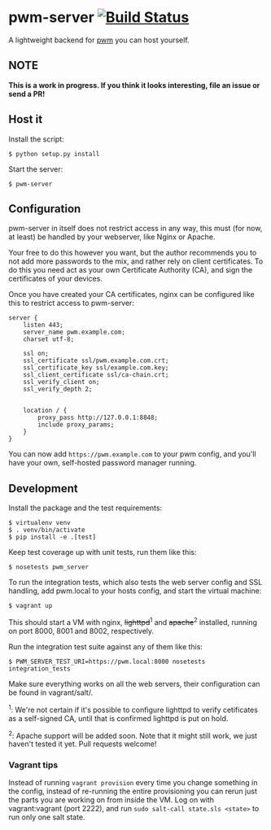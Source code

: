 pwm-server [![Build Status](https://travis-ci.org/thusoy/pwm-server.svg)](https://travis-ci.org/thusoy/pwm-server)
==========

A lightweight backend for [pwm] you can host yourself.

## NOTE

**This is a work in progress. If you think it looks interesting, file an issue or send a PR!**


Host it
-------

Install the script:

    $ python setup.py install

Start the server:

    $ pwm-server


Configuration
-------------

pwm-server in itself does not restrict access in any way, this must (for now, at least) be handled
by your webserver, like Nginx or Apache.

Your free to do this however you want, but the author recommends you to not add more passwords to
the mix, and rather rely on client certificates. To do this you need act as your own Certificate
Authority (CA), and sign the certificates of your devices.

Once you have created your CA certificates, nginx can be configured like this to restrict access to
pwm-server:

```
server {
    listen 443;
    server_name pwm.example.com;
    charset utf-8;

    ssl on;
    ssl_certificate ssl/pwm.example.com.crt;
    ssl_certificate_key ssl/example.com.key;
    ssl_client_certificate ssl/ca-chain.crt;
    ssl_verify_client on;
    ssl_verify_depth 2;


    location / {
        proxy_pass http://127.0.0.1:8848;
        include proxy_params;
    }
}

```

You can now add `https://pwm.example.com` to your pwm config, and you'll have your own, self-hosted
password manager running.


Development
-----------

Install the package and the test requirements:

    $ virtualenv venv
    $ . venv/bin/activate
    $ pip install -e .[test]

Keep test coverage up with unit tests, run them like this:

    $ nosetests pwm_server

To run the integration tests, which also tests the web server config and SSL handling, add
pwm.local to your hosts config, and start the virtual machine:

    $ vagrant up

This should start a VM with nginx, <del>lighttpd</del><sup>1</sup> and <del>apache</del><sup>2</sup> installed, running on
port 8000, 8001 and 8002, respectively.

Run the integration test suite against any of them like this:

    $ PWM_SERVER_TEST_URI=https://pwm.local:8000 nosetests integration_tests

Make sure everything works on all the web servers, their configuration can be found in
vagrant/salt/<web-server>.

<sup>1</sup>: We're not certain if it's possible to configure lighttpd to verify cetificates as a
self-signed CA, until that is confirmed lighttpd is put on hold.

<sup>2</sup>: Apache support will be added soon. Note that it might still work, we just haven't
tested it yet. Pull requests welcome! 

### Vagrant tips

Instead of running `vagrant provision` every time you change something in the config, instead of
re-running the entire provisioning you can rerun just the parts you are working on from inside the
VM. Log on with vagrant:vagrant (port 2222), and run `sudo salt-call state.sls <state>` to run only
one salt state.


[pwm]: https://github.com/thusoy/pwm
